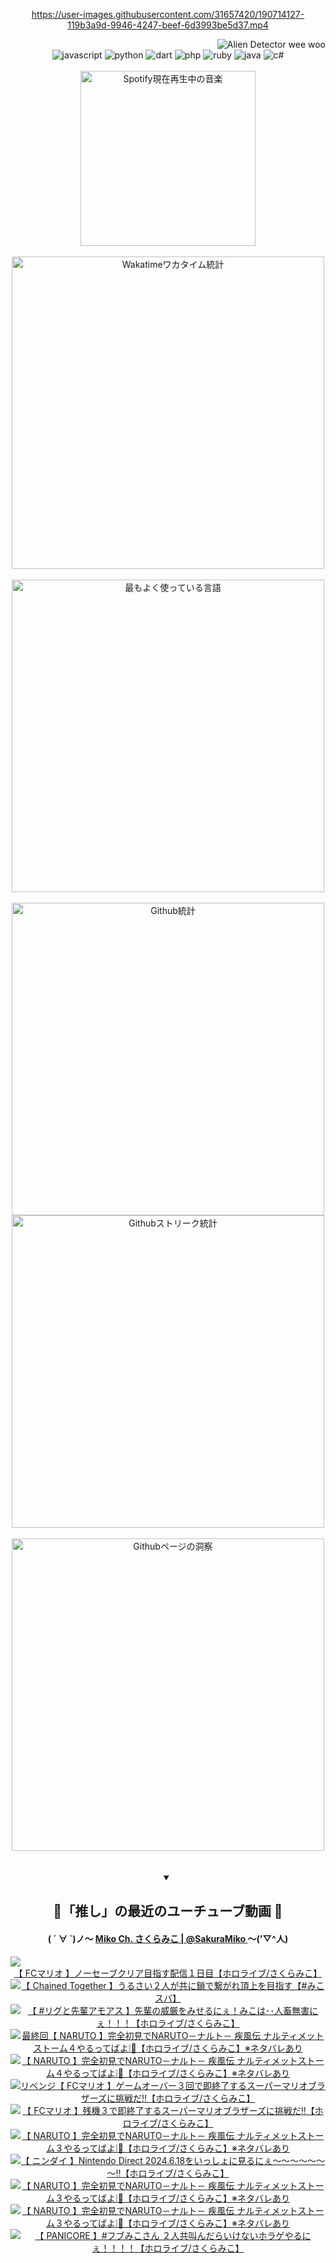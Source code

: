 <!-- START: HERO IMAGE GIF ////////// ////////// ////////// -->
<!-- <img src="@/../assets/img/gaming/ghost-of-tsushima.gif" width="100%"  alt="nellyXinwei's Hero Gif Image"/> -->
<!-- END: HERO IMAGE GIF ////////// ////////// ////////// -->

<div align="center" >  
  
<!-- START:ワンピース 第1015話「ルフィはRED ROCを使う」 -->
<https://user-images.githubusercontent.com/31657420/190714127-119b3a9d-9946-4247-beef-6d3993be5d37.mp4>
<!-- END:ワンピース 第1015話「ルフィはRED ROCを使う」 -->

<!-- START:VISITOR COUNTER -->
<div width="100%" align="right">
<img src="https://komarev.com/ghpvc/?username=nellyXinwei&label=🛸&color=grey&style=for-the-badge&labelcolor=ffffff" alt="Alien Detector wee woo"/>
</div>
<!-- END:VISITOR COUNTER -->

<!-- START: PROGRAMMING LANGUAGES -->
<!-- 色彩 Color Scheme:
#961E3A, #8A0D42, #5A0640, #4F265E, #2B355A, #3E759B, #CC4246,
#BB2649, #AD1052, #700750, #633075, #364270, #4E92C2, #FF5357
Sauce: https://www.webcreatorbox.com/inspiration/pantone-2023
-->

<img src="https://img.shields.io/badge/javascript%20-%23BB2649.svg?&style=for-the-badge&logo=javascript&logoColor=white&labelColor=961E3A" alt="javascript"/>
<img src="https://img.shields.io/badge/python%20-%23AD1052.svg?&style=for-the-badge&logo=python&logoColor=white&labelColor=8A0D42" alt="python" />
<img src="https://img.shields.io/badge/dart%20-%23700750.svg?&style=for-the-badge&logo=dart&logoColor=white&labelColor=5A0640" alt="dart"/>
<img src="https://img.shields.io/badge/php%20-%23633075.svg?&style=for-the-badge&logo=php&logoColor=white&labelColor=4F265E" alt="php"/>
<img src="https://img.shields.io/badge/ruby%20-%23364270.svg?&style=for-the-badge&logo=ruby&logoColor=white&labelColor=2B355A" alt="ruby"/>
<img src="https://img.shields.io/badge/java%20-%234E92C2.svg?&style=for-the-badge&logo=openjdk&logoColor=white&labelColor=3E759B" alt="java"/>
<img src="https://img.shields.io/badge/c%23-%23FF5357.svg?style=for-the-badge&logo=c-sharp&logoColor=white&labelColor=CC4246" alt="c#"/>  
<!-- END: PROGRAMMING LANGUAGES -->

<br>
<br>

<!-- START: MUSIC STATUS -->
  <!-- <a href="https://newojima-gsrs-20220114.vercel.app/api/now-playing?open">
    <img src="https://newojima-gsrs-20220114.vercel.app/api/now-playing" alt="Spotify現在再生中の音楽">
  </a> -->
  <img src="https://newojima-grss-20230114.vercel.app/api/spotify?border_color=transparent" alt="Spotify現在再生中の音楽" width="280px">
<!-- END: MUSIC STATUS -->

<br>
<br>

<!-- START: GITHUB STATUS -->
<!-- 色彩 Color Scheme:  #BB2649, #AD1052, #700750, #633075 -->
<img align="center" src="https://newojima-grs-20230109.vercel.app/api/wakatime?username=njtalba5127&layout=compact&langs_count=10&locale=ja&hide_title=false&title_color=fff&hide_border=true&text_color=fff&bg_color=BB2649,BB2649,633075,633075&hide=other,css,html,bash,xml,git%20config,makefile,properties,yaml,markdown,text,json,jsx" alt="Wakatimeワカタイム統計" width="500px"/>

<br>
<br>

<!-- 色彩 Color Scheme:  #633075, #364270, #4E92C2 -->
  <img align="center" src="https://newojima-grs-20230109.vercel.app/api/top-langs?username=njtalba5127&layout=compact&text_color=fff&icon_color=fff&hide_border=true&&locale=ja&hide_title=false&title_color=fff&include_all_commits=true&card_width=445&langs_count=11&hide=c%23,powershell,shaderlab,hlsl,makefile,jupyter%20notebook,python,html,css,shell,batchfile,less,liquid,hack,scss&bg_color=4F265E,633075,4E92C2" alt="最もよく使っている言語" width="500px"/>

<br>
<br>

<!-- 色彩 Color Scheme:  #4E92C2, #FF5357 -->
  <img align="center" src="https://newojima-grs-20230109.vercel.app/api?username=njtalba5127&rank_icon=github&show_icons=true&&locale=ja&title_color=fff&text_color=fff&icon_color=fff&hide_border=true&hide_title=false&count_private=true&include_all_commits=true&card_width=495&disable_animations=true&bg_color=4E92C2,4E92C2,FF5357" alt="Github統計" width="500px"/>

<br>

<img align="center" src="https://streak-stats.demolab.com?user=njtalba5127&theme=dark&hide_border=true&locale=ja&ring=BB2649&stroke=222222&background=151515&sideLabels=BB2649&currStreakLabel=ffffff&border=BB2649&fire=FF5357&currStreakNum=ffffff&sideNums=FF5357&dates=ffffff" alt="Githubストリーク統計" width="500px"/>

<br>
<br>

  <img align="center" width="500px" src="@/../assets/img/page-insights.svg" alt="Githubページの洞察"/>
  
</div>
<!-- END: GITHUB STATUS -->

<br>
<br>

<div align="center">
<details open>
  <summary>

  </summary>

  <h2 align="center">🌸「推し」の最近のユーチューブ動画 🌸</h2>
  <h4>
  ( ´ ∀ `)ノ～ 
  <a href="https://www.youtube.com/@SakuraMiko">Miko Ch. さくらみこ | @SakuraMiko
  </a>
   ～('▽^人)
  </h4>

  <!-- BEGIN YOUTUBE-CARDS -->
<a href="https://www.youtube.com/watch?v=eNJQltCIZfs"><img src="https://ytcards.demolab.com/?id=eNJQltCIZfs&title=%E3%80%90+FC%E3%83%9E%E3%83%AA%E3%82%AA+%E3%80%91%E3%83%8E%E3%83%BC%E3%82%BB%E3%83%BC%E3%83%96%E3%82%AF%E3%83%AA%E3%82%A2%E7%9B%AE%E6%8C%87%E3%81%99%E9%85%8D%E4%BF%A1%EF%BC%91%E6%97%A5%E7%9B%AE%E3%80%90%E3%83%9B%E3%83%AD%E3%83%A9%E3%82%A4%E3%83%96%2F%E3%81%95%E3%81%8F%E3%82%89%E3%81%BF%E3%81%93%E3%80%91&lang=ja&timestamp=1719596702&background_color=%230d1117&title_color=%23ffffff&stats_color=%23dedede&max_title_lines=1&width=187&border_radius=5&duration=19385" alt="【 FCマリオ 】ノーセーブクリア目指す配信１日目【ホロライブ/さくらみこ】" title="【 FCマリオ 】ノーセーブクリア目指す配信１日目【ホロライブ/さくらみこ】"></a>
<a href="https://www.youtube.com/watch?v=t-Svp82-8G0"><img src="https://ytcards.demolab.com/?id=t-Svp82-8G0&title=%E3%80%90+Chained+Together+%E3%80%91%E3%81%86%E3%82%8B%E3%81%95%E3%81%84%EF%BC%92%E4%BA%BA%E3%81%8C%E5%85%B1%E3%81%AB%E9%8E%96%E3%81%A7%E7%B9%8B%E3%81%8C%E3%82%8C%E9%A0%82%E4%B8%8A%E3%82%92%E7%9B%AE%E6%8C%87%E3%81%99%E3%80%90%23%E3%81%BF%E3%81%93%E3%82%B9%E3%83%90%E3%80%91&lang=ja&timestamp=1719412573&background_color=%230d1117&title_color=%23ffffff&stats_color=%23dedede&max_title_lines=1&width=187&border_radius=5&duration=11883" alt="【 Chained Together 】うるさい２人が共に鎖で繋がれ頂上を目指す【#みこスバ】" title="【 Chained Together 】うるさい２人が共に鎖で繋がれ頂上を目指す【#みこスバ】"></a>
<a href="https://www.youtube.com/watch?v=IjSHukH_IlQ"><img src="https://ytcards.demolab.com/?id=IjSHukH_IlQ&title=%E3%80%90+%23%E3%83%AA%E3%82%B0%E3%81%A8%E5%85%88%E8%BC%A9%E3%82%A2%E3%83%A2%E3%82%A2%E3%82%B9+%E3%80%91%E5%85%88%E8%BC%A9%E3%81%AE%E5%A8%81%E5%8E%B3%E3%82%92%E3%81%BF%E3%81%9B%E3%82%8B%E3%81%AB%E3%81%87%EF%BC%81%E3%81%BF%E3%81%93%E3%81%AF%EF%BD%A5%EF%BD%A5%E4%BA%BA%E7%95%9C%E7%84%A1%E5%AE%B3%E3%81%AB%E3%81%87%EF%BC%81%EF%BC%81%EF%BC%81%E3%80%90%E3%83%9B%E3%83%AD%E3%83%A9%E3%82%A4%E3%83%96%2F%E3%81%95%E3%81%8F%E3%82%89%E3%81%BF%E3%81%93%E3%80%91&lang=ja&timestamp=1719325195&background_color=%230d1117&title_color=%23ffffff&stats_color=%23dedede&max_title_lines=1&width=187&border_radius=5&duration=7789" alt="【 #リグと先輩アモアス 】先輩の威厳をみせるにぇ！みこは･･人畜無害にぇ！！！【ホロライブ/さくらみこ】" title="【 #リグと先輩アモアス 】先輩の威厳をみせるにぇ！みこは･･人畜無害にぇ！！！【ホロライブ/さくらみこ】"></a>
<a href="https://www.youtube.com/watch?v=7CZr4P24byQ"><img src="https://ytcards.demolab.com/?id=7CZr4P24byQ&title=%E6%9C%80%E7%B5%82%E5%9B%9E%E3%80%90+NARUTO+%E3%80%91%E5%AE%8C%E5%85%A8%E5%88%9D%E8%A6%8B%E3%81%A7NARUTO%EF%BC%8D%E3%83%8A%E3%83%AB%E3%83%88%EF%BC%8D+%E7%96%BE%E9%A2%A8%E4%BC%9D+%E3%83%8A%E3%83%AB%E3%83%86%E3%82%A3%E3%83%A1%E3%83%83%E3%83%88%E3%82%B9%E3%83%88%E3%83%BC%E3%83%A0%EF%BC%94%E3%82%84%E3%82%8B%E3%81%A3%E3%81%A6%E3%81%B0%E3%82%88%E2%9D%95%F0%9F%8D%A5%E3%80%90%E3%83%9B%E3%83%AD%E3%83%A9%E3%82%A4%E3%83%96%2F%E3%81%95%E3%81%8F%E3%82%89%E3%81%BF%E3%81%93%E3%80%91%E2%80%BB%E3%83%8D%E3%82%BF%E3%83%90%E3%83%AC%E3%81%82%E3%82%8A&lang=ja&timestamp=1719166792&background_color=%230d1117&title_color=%23ffffff&stats_color=%23dedede&max_title_lines=1&width=187&border_radius=5&duration=28353" alt="最終回【 NARUTO 】完全初見でNARUTO－ナルト－ 疾風伝 ナルティメットストーム４やるってばよ❕🍥【ホロライブ/さくらみこ】※ネタバレあり" title="最終回【 NARUTO 】完全初見でNARUTO－ナルト－ 疾風伝 ナルティメットストーム４やるってばよ❕🍥【ホロライブ/さくらみこ】※ネタバレあり"></a>
<a href="https://www.youtube.com/watch?v=3Qo17HTesp0"><img src="https://ytcards.demolab.com/?id=3Qo17HTesp0&title=%E3%80%90+NARUTO+%E3%80%91%E5%AE%8C%E5%85%A8%E5%88%9D%E8%A6%8B%E3%81%A7NARUTO%EF%BC%8D%E3%83%8A%E3%83%AB%E3%83%88%EF%BC%8D+%E7%96%BE%E9%A2%A8%E4%BC%9D+%E3%83%8A%E3%83%AB%E3%83%86%E3%82%A3%E3%83%A1%E3%83%83%E3%83%88%E3%82%B9%E3%83%88%E3%83%BC%E3%83%A0%EF%BC%94%E3%82%84%E3%82%8B%E3%81%A3%E3%81%A6%E3%81%B0%E3%82%88%E2%9D%95%F0%9F%8D%A5%E3%80%90%E3%83%9B%E3%83%AD%E3%83%A9%E3%82%A4%E3%83%96%2F%E3%81%95%E3%81%8F%E3%82%89%E3%81%BF%E3%81%93%E3%80%91%E2%80%BB%E3%83%8D%E3%82%BF%E3%83%90%E3%83%AC%E3%81%82%E3%82%8A&lang=ja&timestamp=1719079839&background_color=%230d1117&title_color=%23ffffff&stats_color=%23dedede&max_title_lines=1&width=187&border_radius=5&duration=27865" alt="【 NARUTO 】完全初見でNARUTO－ナルト－ 疾風伝 ナルティメットストーム４やるってばよ❕🍥【ホロライブ/さくらみこ】※ネタバレあり" title="【 NARUTO 】完全初見でNARUTO－ナルト－ 疾風伝 ナルティメットストーム４やるってばよ❕🍥【ホロライブ/さくらみこ】※ネタバレあり"></a>
<a href="https://www.youtube.com/watch?v=WrWqw4hcTg8"><img src="https://ytcards.demolab.com/?id=WrWqw4hcTg8&title=%E3%83%AA%E3%83%99%E3%83%B3%E3%82%B8%E3%80%90+FC%E3%83%9E%E3%83%AA%E3%82%AA+%E3%80%91%E3%82%B2%E3%83%BC%E3%83%A0%E3%82%AA%E3%83%BC%E3%83%90%E3%83%BC%EF%BC%93%E5%9B%9E%E3%81%A7%E5%8D%B3%E7%B5%82%E4%BA%86%E3%81%99%E3%82%8B%E3%82%B9%E3%83%BC%E3%83%91%E3%83%BC%E3%83%9E%E3%83%AA%E3%82%AA%E3%83%96%E3%83%A9%E3%82%B6%E3%83%BC%E3%82%BA%E3%81%AB%E6%8C%91%E6%88%A6%E3%81%A0%E2%80%BC%E3%80%90%E3%83%9B%E3%83%AD%E3%83%A9%E3%82%A4%E3%83%96%2F%E3%81%95%E3%81%8F%E3%82%89%E3%81%BF%E3%81%93%E3%80%91&lang=ja&timestamp=1718887681&background_color=%230d1117&title_color=%23ffffff&stats_color=%23dedede&max_title_lines=1&width=187&border_radius=5&duration=2939" alt="リベンジ【 FCマリオ 】ゲームオーバー３回で即終了するスーパーマリオブラザーズに挑戦だ‼【ホロライブ/さくらみこ】" title="リベンジ【 FCマリオ 】ゲームオーバー３回で即終了するスーパーマリオブラザーズに挑戦だ‼【ホロライブ/さくらみこ】"></a>
<a href="https://www.youtube.com/watch?v=5WXDf1Cobr8"><img src="https://ytcards.demolab.com/?id=5WXDf1Cobr8&title=%E3%80%90+FC%E3%83%9E%E3%83%AA%E3%82%AA+%E3%80%91%E6%AE%8B%E6%A9%9F%EF%BC%93%E3%81%A7%E5%8D%B3%E7%B5%82%E4%BA%86%E3%81%99%E3%82%8B%E3%82%B9%E3%83%BC%E3%83%91%E3%83%BC%E3%83%9E%E3%83%AA%E3%82%AA%E3%83%96%E3%83%A9%E3%82%B6%E3%83%BC%E3%82%BA%E3%81%AB%E6%8C%91%E6%88%A6%E3%81%A0%E2%80%BC%E3%80%90%E3%83%9B%E3%83%AD%E3%83%A9%E3%82%A4%E3%83%96%2F%E3%81%95%E3%81%8F%E3%82%89%E3%81%BF%E3%81%93%E3%80%91&lang=ja&timestamp=1718884158&background_color=%230d1117&title_color=%23ffffff&stats_color=%23dedede&max_title_lines=1&width=187&border_radius=5&duration=2551" alt="【 FCマリオ 】残機３で即終了するスーパーマリオブラザーズに挑戦だ‼【ホロライブ/さくらみこ】" title="【 FCマリオ 】残機３で即終了するスーパーマリオブラザーズに挑戦だ‼【ホロライブ/さくらみこ】"></a>
<a href="https://www.youtube.com/watch?v=eC-j8GwTLPo"><img src="https://ytcards.demolab.com/?id=eC-j8GwTLPo&title=%E3%80%90+NARUTO+%E3%80%91%E5%AE%8C%E5%85%A8%E5%88%9D%E8%A6%8B%E3%81%A7NARUTO%EF%BC%8D%E3%83%8A%E3%83%AB%E3%83%88%EF%BC%8D+%E7%96%BE%E9%A2%A8%E4%BC%9D+%E3%83%8A%E3%83%AB%E3%83%86%E3%82%A3%E3%83%A1%E3%83%83%E3%83%88%E3%82%B9%E3%83%88%E3%83%BC%E3%83%A0%EF%BC%93%E3%82%84%E3%82%8B%E3%81%A3%E3%81%A6%E3%81%B0%E3%82%88%E2%9D%95%F0%9F%8D%A5%E3%80%90%E3%83%9B%E3%83%AD%E3%83%A9%E3%82%A4%E3%83%96%2F%E3%81%95%E3%81%8F%E3%82%89%E3%81%BF%E3%81%93%E3%80%91%E2%80%BB%E3%83%8D%E3%82%BF%E3%83%90%E3%83%AC%E3%81%82%E3%82%8A&lang=ja&timestamp=1718822747&background_color=%230d1117&title_color=%23ffffff&stats_color=%23dedede&max_title_lines=1&width=187&border_radius=5&duration=29777" alt="【 NARUTO 】完全初見でNARUTO－ナルト－ 疾風伝 ナルティメットストーム３やるってばよ❕🍥【ホロライブ/さくらみこ】※ネタバレあり" title="【 NARUTO 】完全初見でNARUTO－ナルト－ 疾風伝 ナルティメットストーム３やるってばよ❕🍥【ホロライブ/さくらみこ】※ネタバレあり"></a>
<a href="https://www.youtube.com/watch?v=KEBsskdY34c"><img src="https://ytcards.demolab.com/?id=KEBsskdY34c&title=%E3%80%90+%E3%83%8B%E3%83%B3%E3%83%80%E3%82%A4+%E3%80%91Nintendo+Direct+2024.6.18%E3%82%92%E3%81%84%E3%81%A3%E3%81%97%E3%82%87%E3%81%AB%E8%A6%8B%E3%82%8B%E3%81%AB%E3%81%87%EF%BD%9E%EF%BD%9E%EF%BD%9E%EF%BD%9E%EF%BD%9E%EF%BD%9E%EF%BD%9E%E2%80%BC%E3%80%90%E3%83%9B%E3%83%AD%E3%83%A9%E3%82%A4%E3%83%96%2F%E3%81%95%E3%81%8F%E3%82%89%E3%81%BF%E3%81%93%E3%80%91&lang=ja&timestamp=1718723860&background_color=%230d1117&title_color=%23ffffff&stats_color=%23dedede&max_title_lines=1&width=187&border_radius=5&duration=5929" alt="【 ニンダイ 】Nintendo Direct 2024.6.18をいっしょに見るにぇ～～～～～～～‼【ホロライブ/さくらみこ】" title="【 ニンダイ 】Nintendo Direct 2024.6.18をいっしょに見るにぇ～～～～～～～‼【ホロライブ/さくらみこ】"></a>
<a href="https://www.youtube.com/watch?v=VhDeRcFwsHs"><img src="https://ytcards.demolab.com/?id=VhDeRcFwsHs&title=%E3%80%90+NARUTO+%E3%80%91%E5%AE%8C%E5%85%A8%E5%88%9D%E8%A6%8B%E3%81%A7NARUTO%EF%BC%8D%E3%83%8A%E3%83%AB%E3%83%88%EF%BC%8D+%E7%96%BE%E9%A2%A8%E4%BC%9D+%E3%83%8A%E3%83%AB%E3%83%86%E3%82%A3%E3%83%A1%E3%83%83%E3%83%88%E3%82%B9%E3%83%88%E3%83%BC%E3%83%A0%EF%BC%93%E3%82%84%E3%82%8B%E3%81%A3%E3%81%A6%E3%81%B0%E3%82%88%E2%9D%95%F0%9F%8D%A5%E3%80%90%E3%83%9B%E3%83%AD%E3%83%A9%E3%82%A4%E3%83%96%2F%E3%81%95%E3%81%8F%E3%82%89%E3%81%BF%E3%81%93%E3%80%91%E2%80%BB%E3%83%8D%E3%82%BF%E3%83%90%E3%83%AC%E3%81%82%E3%82%8A&lang=ja&timestamp=1718713422&background_color=%230d1117&title_color=%23ffffff&stats_color=%23dedede&max_title_lines=1&width=187&border_radius=5&duration=7975" alt="【 NARUTO 】完全初見でNARUTO－ナルト－ 疾風伝 ナルティメットストーム３やるってばよ❕🍥【ホロライブ/さくらみこ】※ネタバレあり" title="【 NARUTO 】完全初見でNARUTO－ナルト－ 疾風伝 ナルティメットストーム３やるってばよ❕🍥【ホロライブ/さくらみこ】※ネタバレあり"></a>
<a href="https://www.youtube.com/watch?v=P3rDTWrP5ks"><img src="https://ytcards.demolab.com/?id=P3rDTWrP5ks&title=%E3%80%90+NARUTO+%E3%80%91%E5%AE%8C%E5%85%A8%E5%88%9D%E8%A6%8B%E3%81%A7NARUTO%EF%BC%8D%E3%83%8A%E3%83%AB%E3%83%88%EF%BC%8D+%E7%96%BE%E9%A2%A8%E4%BC%9D+%E3%83%8A%E3%83%AB%E3%83%86%E3%82%A3%E3%83%A1%E3%83%83%E3%83%88%E3%82%B9%E3%83%88%E3%83%BC%E3%83%A0%EF%BC%93%E3%82%84%E3%82%8B%E3%81%A3%E3%81%A6%E3%81%B0%E3%82%88%E2%9D%95%F0%9F%8D%A5%E3%80%90%E3%83%9B%E3%83%AD%E3%83%A9%E3%82%A4%E3%83%96%2F%E3%81%95%E3%81%8F%E3%82%89%E3%81%BF%E3%81%93%E3%80%91%E2%80%BB%E3%83%8D%E3%82%BF%E3%83%90%E3%83%AC%E3%81%82%E3%82%8A&lang=ja&timestamp=1718557996&background_color=%230d1117&title_color=%23ffffff&stats_color=%23dedede&max_title_lines=1&width=187&border_radius=5&duration=17723" alt="【 NARUTO 】完全初見でNARUTO－ナルト－ 疾風伝 ナルティメットストーム３やるってばよ❕🍥【ホロライブ/さくらみこ】※ネタバレあり" title="【 NARUTO 】完全初見でNARUTO－ナルト－ 疾風伝 ナルティメットストーム３やるってばよ❕🍥【ホロライブ/さくらみこ】※ネタバレあり"></a>
<a href="https://www.youtube.com/watch?v=8c72Mnqc8Hk"><img src="https://ytcards.demolab.com/?id=8c72Mnqc8Hk&title=%E3%80%90+PANICORE+%E3%80%91%23%E3%83%95%E3%83%96%E3%81%BF%E3%81%93%E3%81%95%E3%82%93+%EF%BC%92%E4%BA%BA%E5%85%B1%E5%8F%AB%E3%82%93%E3%81%A0%E3%82%89%E3%81%84%E3%81%91%E3%81%AA%E3%81%84%E3%83%9B%E3%83%A9%E3%82%B2%E3%82%84%E3%82%8B%E3%81%AB%E3%81%87%EF%BC%81%EF%BC%81%EF%BC%81%EF%BC%81%E3%80%90%E3%83%9B%E3%83%AD%E3%83%A9%E3%82%A4%E3%83%96%2F%E3%81%95%E3%81%8F%E3%82%89%E3%81%BF%E3%81%93%E3%80%91&lang=ja&timestamp=1718377741&background_color=%230d1117&title_color=%23ffffff&stats_color=%23dedede&max_title_lines=1&width=187&border_radius=5&duration=7103" alt="【 PANICORE 】#フブみこさん ２人共叫んだらいけないホラゲやるにぇ！！！！【ホロライブ/さくらみこ】" title="【 PANICORE 】#フブみこさん ２人共叫んだらいけないホラゲやるにぇ！！！！【ホロライブ/さくらみこ】"></a>
<!-- END YOUTUBE-CARDS -->

</div>
  
</details>
